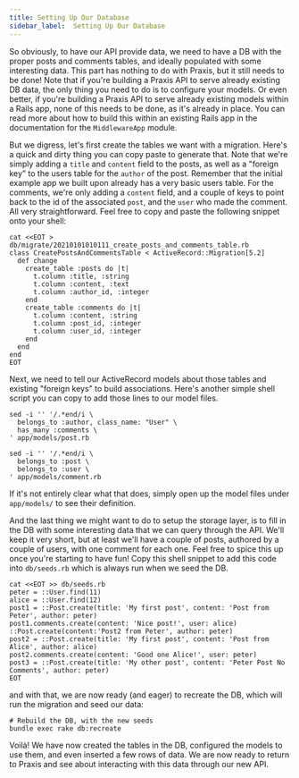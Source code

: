 ```yaml
---
title: Setting Up Our Database
sidebar_label:  Setting Up Our Database
---
```


So obviously, to have our API provide data, we need to have a DB with the proper posts and comments tables, and ideally populated with some interesting data. This part has nothing to do with Praxis, but it still needs to be done! Note that if you're building a Praxis API to serve already existing DB data, the only thing you need to do is to configure your models. Or even better, if you're building a Praxis API to serve already existing models within a Rails app, none of this needs to be done, as it's already in place. You can read more about how to build this within an existing Rails app in the documentation for the  `MiddlewareApp` module.

But we digress, let's first create the tables we want with a migration. Here's a quick and dirty thing you can copy paste to generate that. Note that we're simply adding a `title` and `content` field to the posts, as well as a "foreign key" to the users table for the `author` of the post. Remember that the initial example app we built upon already has a very basic users table. For the comments, we're only adding a `content` field, and a couple of keys to point back to the id of the associated `post`, and the `user` who made the comment. All very straightforward. Feel free to copy and paste the following snippet onto your shell:

```shell title="Create an ActiveRecord migration for posts and comments"
cat <<EOT > db/migrate/20210101010111_create_posts_and_comments_table.rb
class CreatePostsAndCommentsTable < ActiveRecord::Migration[5.2]
  def change
    create_table :posts do |t|
      t.column :title, :string
      t.column :content, :text
      t.column :author_id, :integer
    end
    create_table :comments do |t|
      t.column :content, :string
      t.column :post_id, :integer
      t.column :user_id, :integer
    end
  end
end
EOT
```

Next, we need to tell our ActiveRecord models about those tables and existing "foreign keys" to build associations. Here's another simple shell script you can copy to add those lines to our model files.

```shell title="Define the associations to the Post and Comment models"
sed -i '' '/.*end/i \
  belongs_to :author, class_name: "User" \
  has_many :comments \
' app/models/post.rb

sed -i '' '/.*end/i \
  belongs_to :post \
  belongs_to :user \
' app/models/comment.rb
```

If it's not entirely clear what that does, simply open up the model files under `app/models/` to see their definition.

And the last thing we might want to do to setup the storage layer, is to fill in the DB with some interesting data that we can query through the API. We'll keep it very short, but at least we'll have a couple of posts, authored by a couple of users, with one comment for each one. Feel free to spice this up once you're starting to have fun! Copy this shell snippet to add this code into `db/seeds.rb` which is always run when we seed the DB.

```shell title="Create some useful data when seeding the DB"
cat <<EOT >> db/seeds.rb
peter = ::User.find(11)
alice = ::User.find(12)
post1 = ::Post.create(title: 'My first post', content: 'Post from Peter', author: peter)
post1.comments.create(content: 'Nice post!', user: alice)
::Post.create(content:'Post2 from Peter', author: peter)
post2 = ::Post.create(title: 'My first post', content: 'Post from Alice', author: alice)
post2.comments.create(content: 'Good one Alice!', user: peter)
post3 = ::Post.create(title: 'My other post', content: 'Peter Post No Comments', author: peter)
EOT
```

and with that, we are now ready (and eager) to recreate the DB, which will run the migration and seed our data:

```shell
# Rebuild the DB, with the new seeds
bundle exec rake db:recreate
```

Voilà! We have now created the tables in the DB, configured the models to use them, and even inserted a few rows of data. We are now ready to return to Praxis and see about interacting with this data through our new API.

